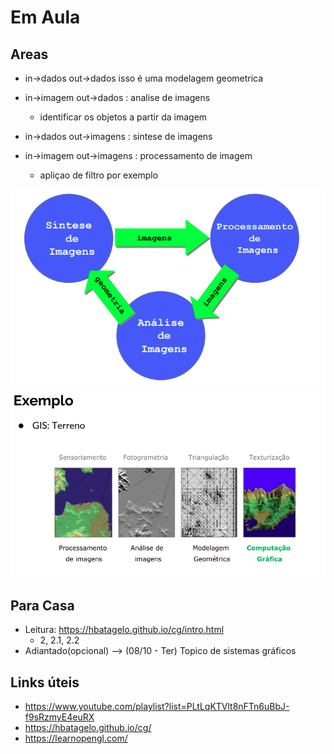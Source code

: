 
# Em Aula

## Areas

- in->dados out->dados isso é uma modelagem geometrica

- in->imagem out->dados : analise de imagens
    - identificar os objetos a partir da imagem

- in->dados out->imagens : sintese de imagens 

- in->imagem out->imagens : processamento de imagem
    - apliçao de filtro por exemplo

![representaçao das areas](image1.png)
![outra representaçao das areas](image2.png)

## Para Casa

- Leitura: https://hbatagelo.github.io/cg/intro.html
    - 2, 2.1, 2.2
- Adiantado(opcional) --> (08/10 - Ter) Topico de sistemas gráficos

## Links úteis
- https://www.youtube.com/playlist?list=PLtLqKTVlt8nFTn6uBbJ-f9sRzmyE4euRX
- https://hbatagelo.github.io/cg/
- https://learnopengl.com/